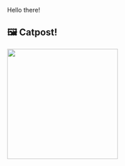 Hello there!



## 🖼️ Catpost!

<sub>
    <img src="https://cdn2.thecatapi.com/images/csYxnziKu.jpg" height="256">
</sub>

